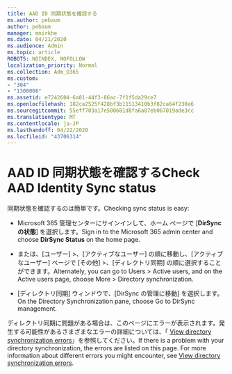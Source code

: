 ```yaml
---
title: AAD ID 同期状態を確認する
ms.author: pebaum
author: pebaum
manager: mnirkhe
ms.date: 04/21/2020
ms.audience: Admin
ms.topic: article
ROBOTS: NOINDEX, NOFOLLOW
localization_priority: Normal
ms.collection: Adm_O365
ms.custom:
- "304"
- "1300008"
ms.assetid: e7242604-6a81-44f3-86ac-7f1f5da29ce7
ms.openlocfilehash: 182ca2525f428bf3b11513410b3f82ca64f230a6
ms.sourcegitcommit: 55eff703a17e500681d8fa6a87eb067019ade3cc
ms.translationtype: MT
ms.contentlocale: ja-JP
ms.lasthandoff: 04/22/2020
ms.locfileid: "43706314"
---
```

# <a name="check-aad-identity-sync-status"></a><span data-ttu-id="ed24d-102">AAD ID 同期状態を確認する</span><span class="sxs-lookup"><span data-stu-id="ed24d-102">Check AAD Identity Sync status</span></span>

<span data-ttu-id="ed24d-103">同期状態を確認するのは簡単です。</span><span class="sxs-lookup"><span data-stu-id="ed24d-103">Checking sync status is easy:</span></span>
  
- <span data-ttu-id="ed24d-104">Microsoft 365 管理センターにサインインして、ホーム ページで [**DirSync の状態**] を選択します。</span><span class="sxs-lookup"><span data-stu-id="ed24d-104">Sign in to the Microsoft 365 admin center and choose **DirSync Status** on the home page.</span></span>

- <span data-ttu-id="ed24d-105">または、[ユーザー] \>、[アクティブなユーザー] の順に移動し、[アクティブなユーザー] ページで [その他] \>、[ディレクトリ同期] の順に選択することができます。</span><span class="sxs-lookup"><span data-stu-id="ed24d-105">Alternately, you can go to Users \> Active users, and on the Active users page, choose More \> Directory synchronization.</span></span>

- <span data-ttu-id="ed24d-106">[ディレクトリ同期] ウィンドウで、[DirSync の管理に移動] を選択します。</span><span class="sxs-lookup"><span data-stu-id="ed24d-106">On the Directory Synchronization pane, choose Go to DirSync management.</span></span>

<span data-ttu-id="ed24d-p101">ディレクトリ同期に問題がある場合は、このページにエラーが表示されます。発生する可能性があるさまざまなエラーの詳細については、「 [View directory synchronization errors](https://docs.microsoft.com//office365/enterprise/identify-directory-synchronization-errors)」を参照してください。</span><span class="sxs-lookup"><span data-stu-id="ed24d-p101">If there is a problem with your directory synchronization, the errors are listed on this page. For more information about different errors you might encounter, see [View directory synchronization errors](https://docs.microsoft.com//office365/enterprise/identify-directory-synchronization-errors).</span></span>
  